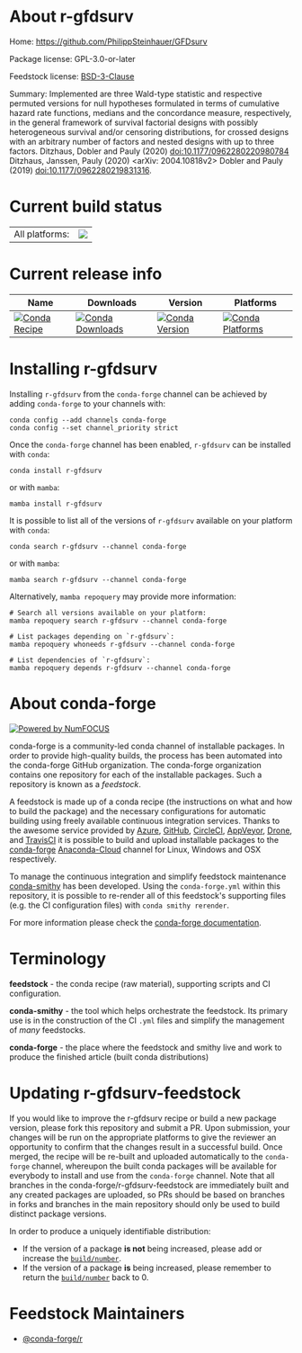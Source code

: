 About r-gfdsurv
===============

Home: https://github.com/PhilippSteinhauer/GFDsurv

Package license: GPL-3.0-or-later

Feedstock license: [BSD-3-Clause](https://github.com/conda-forge/r-gfdsurv-feedstock/blob/main/LICENSE.txt)

Summary: Implemented are three Wald-type statistic and respective permuted versions for null hypotheses formulated in terms of cumulative hazard rate functions, medians and the concordance measure, respectively, in the general framework of survival factorial designs with possibly heterogeneous survival and/or censoring distributions, for crossed designs with an arbitrary number of factors and nested designs with up to three factors. Ditzhaus, Dobler and Pauly (2020) <doi:10.1177/0962280220980784> Ditzhaus, Janssen, Pauly (2020) <arXiv: 2004.10818v2> Dobler and Pauly (2019) <doi:10.1177/0962280219831316>.

Current build status
====================


<table><tr><td>All platforms:</td>
    <td>
      <a href="https://dev.azure.com/conda-forge/feedstock-builds/_build/latest?definitionId=14455&branchName=main">
        <img src="https://dev.azure.com/conda-forge/feedstock-builds/_apis/build/status/r-gfdsurv-feedstock?branchName=main">
      </a>
    </td>
  </tr>
</table>

Current release info
====================

| Name | Downloads | Version | Platforms |
| --- | --- | --- | --- |
| [![Conda Recipe](https://img.shields.io/badge/recipe-r--gfdsurv-green.svg)](https://anaconda.org/conda-forge/r-gfdsurv) | [![Conda Downloads](https://img.shields.io/conda/dn/conda-forge/r-gfdsurv.svg)](https://anaconda.org/conda-forge/r-gfdsurv) | [![Conda Version](https://img.shields.io/conda/vn/conda-forge/r-gfdsurv.svg)](https://anaconda.org/conda-forge/r-gfdsurv) | [![Conda Platforms](https://img.shields.io/conda/pn/conda-forge/r-gfdsurv.svg)](https://anaconda.org/conda-forge/r-gfdsurv) |

Installing r-gfdsurv
====================

Installing `r-gfdsurv` from the `conda-forge` channel can be achieved by adding `conda-forge` to your channels with:

```
conda config --add channels conda-forge
conda config --set channel_priority strict
```

Once the `conda-forge` channel has been enabled, `r-gfdsurv` can be installed with `conda`:

```
conda install r-gfdsurv
```

or with `mamba`:

```
mamba install r-gfdsurv
```

It is possible to list all of the versions of `r-gfdsurv` available on your platform with `conda`:

```
conda search r-gfdsurv --channel conda-forge
```

or with `mamba`:

```
mamba search r-gfdsurv --channel conda-forge
```

Alternatively, `mamba repoquery` may provide more information:

```
# Search all versions available on your platform:
mamba repoquery search r-gfdsurv --channel conda-forge

# List packages depending on `r-gfdsurv`:
mamba repoquery whoneeds r-gfdsurv --channel conda-forge

# List dependencies of `r-gfdsurv`:
mamba repoquery depends r-gfdsurv --channel conda-forge
```


About conda-forge
=================

[![Powered by
NumFOCUS](https://img.shields.io/badge/powered%20by-NumFOCUS-orange.svg?style=flat&colorA=E1523D&colorB=007D8A)](https://numfocus.org)

conda-forge is a community-led conda channel of installable packages.
In order to provide high-quality builds, the process has been automated into the
conda-forge GitHub organization. The conda-forge organization contains one repository
for each of the installable packages. Such a repository is known as a *feedstock*.

A feedstock is made up of a conda recipe (the instructions on what and how to build
the package) and the necessary configurations for automatic building using freely
available continuous integration services. Thanks to the awesome service provided by
[Azure](https://azure.microsoft.com/en-us/services/devops/), [GitHub](https://github.com/),
[CircleCI](https://circleci.com/), [AppVeyor](https://www.appveyor.com/),
[Drone](https://cloud.drone.io/welcome), and [TravisCI](https://travis-ci.com/)
it is possible to build and upload installable packages to the
[conda-forge](https://anaconda.org/conda-forge) [Anaconda-Cloud](https://anaconda.org/)
channel for Linux, Windows and OSX respectively.

To manage the continuous integration and simplify feedstock maintenance
[conda-smithy](https://github.com/conda-forge/conda-smithy) has been developed.
Using the ``conda-forge.yml`` within this repository, it is possible to re-render all of
this feedstock's supporting files (e.g. the CI configuration files) with ``conda smithy rerender``.

For more information please check the [conda-forge documentation](https://conda-forge.org/docs/).

Terminology
===========

**feedstock** - the conda recipe (raw material), supporting scripts and CI configuration.

**conda-smithy** - the tool which helps orchestrate the feedstock.
                   Its primary use is in the construction of the CI ``.yml`` files
                   and simplify the management of *many* feedstocks.

**conda-forge** - the place where the feedstock and smithy live and work to
                  produce the finished article (built conda distributions)


Updating r-gfdsurv-feedstock
============================

If you would like to improve the r-gfdsurv recipe or build a new
package version, please fork this repository and submit a PR. Upon submission,
your changes will be run on the appropriate platforms to give the reviewer an
opportunity to confirm that the changes result in a successful build. Once
merged, the recipe will be re-built and uploaded automatically to the
`conda-forge` channel, whereupon the built conda packages will be available for
everybody to install and use from the `conda-forge` channel.
Note that all branches in the conda-forge/r-gfdsurv-feedstock are
immediately built and any created packages are uploaded, so PRs should be based
on branches in forks and branches in the main repository should only be used to
build distinct package versions.

In order to produce a uniquely identifiable distribution:
 * If the version of a package **is not** being increased, please add or increase
   the [``build/number``](https://docs.conda.io/projects/conda-build/en/latest/resources/define-metadata.html#build-number-and-string).
 * If the version of a package **is** being increased, please remember to return
   the [``build/number``](https://docs.conda.io/projects/conda-build/en/latest/resources/define-metadata.html#build-number-and-string)
   back to 0.

Feedstock Maintainers
=====================

* [@conda-forge/r](https://github.com/conda-forge/r/)

